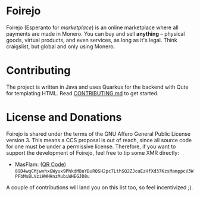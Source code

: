 
# Foirejo
Foirejo (Esperanto for *marketplace*) is an online marketplace where all payments are made in
Monero. You can buy and sell **anything** – physical goods, virtual products, and even services,
as long as it's legal. Think craigslist, but global and only using Monero.

# Contributing
The project is written in Java and uses Quarkus for the backend with Qute
for templating HTML. Read [CONTRIBUTING.md](CONTRIBUTING.md) to get started.

# License and Donations
Foirejo is shared under the terms of the GNU Affero General Public License version 3. This means
a CCS proposal is out of reach, since all source code for one must be under a permissive license.
Therefore, if you want to support the development of Foirejo, feel free to tip some XMR directly:

- MasFlam: ([QR Code](masflam-xmr-qr.png))  
  `89D4wqCMjwvhxGWyux9PhkdMBuYBuRQSH2pc7LthSQ2ZJcuEzHfXd37KzsMamppcV3WPFbMsBLVziHWHHnzMubiWHEGJD8u`

A couple of contributions will land you on this list too, so feel incentivized ;).

<!--
# foirejo Project

This project uses Quarkus, the Supersonic Subatomic Java Framework.

If you want to learn more about Quarkus, please visit its website: https://quarkus.io/ .

## Running the application in dev mode

You can run your application in dev mode that enables live coding using:
```shell script
./gradlew quarkusDev
```

> **_NOTE:_**  Quarkus now ships with a Dev UI, which is available in dev mode only at http://localhost:8080/q/dev/.

## Packaging and running the application

The application can be packaged using:
```shell script
./gradlew build
```
It produces the `quarkus-run.jar` file in the `build/quarkus-app/` directory.
Be aware that it’s not an _über-jar_ as the dependencies are copied into the `build/quarkus-app/lib/` directory.

The application is now runnable using `java -jar build/quarkus-app/quarkus-run.jar`.

If you want to build an _über-jar_, execute the following command:
```shell script
./gradlew build -Dquarkus.package.type=uber-jar
```

The application, packaged as an _über-jar_, is now runnable using `java -jar build/*-runner.jar`.

## Creating a native executable

You can create a native executable using: 
```shell script
./gradlew build -Dquarkus.package.type=native
```

Or, if you don't have GraalVM installed, you can run the native executable build in a container using: 
```shell script
./gradlew build -Dquarkus.package.type=native -Dquarkus.native.container-build=true
```

You can then execute your native executable with: `./build/foirejo-0.1.0-runner`

If you want to learn more about building native executables, please consult https://quarkus.io/guides/gradle-tooling.

## Related Guides

- RESTEasy JAX-RS ([guide](https://quarkus.io/guides/rest-json)): REST endpoint framework implementing JAX-RS and more
-->
